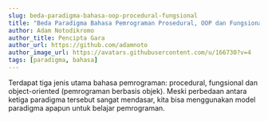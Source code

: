 ```yaml
---
slug: beda-paradigma-bahasa-oop-procedural-fungsional
title: "Beda Paradigma Bahasa Pemrograman Prosedural, OOP dan Fungsional"
author: Adam Notodikromo
author_title: Pencipta Gara
author_url: https://github.com/adamnoto
author_image_url: https://avatars.githubusercontent.com/u/166730?v=4
tags: [paradigma, bahasa]
---
```


Terdapat tiga jenis utama bahasa pemrograman: procedural, fungsional dan object-oriented (pemrograman berbasis objek). 
Meski perbedaan antara ketiga paradigma tersebut sangat mendasar, kita bisa menggunakan model paradigma apapun untuk 
belajar pemrograman.

<!--truncate-->

